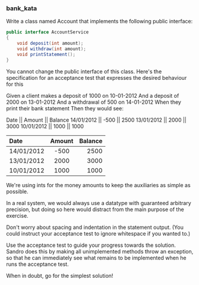 ### bank_kata
Write a class named Account that implements the following public interface:
```java
public interface AccountService
{
    void deposit(int amount);
    void withdraw(int amount);
    void printStatement();
}
```
You cannot change the public interface of this class.
Here's the specification for an acceptance test that expresses the desired behaviour for this

Given a client makes a deposit of 1000 on 10-01-2012
And a deposit of 2000 on 13-01-2012
And a withdrawal of 500 on 14-01-2012
When they print their bank statement
Then they would see:

Date       || Amount || Balance
14/01/2012 || -500   || 2500
13/01/2012 || 2000   || 3000
10/01/2012 || 1000   || 1000

| Date      | Amount |  Balance     |
| :---        |    :----:   |          ---: |
| 14/01/2012 | -500   | 2500
  13/01/2012 | 2000   | 3000
  10/01/2012 | 1000   | 1000

We're using ints for the money amounts to keep the auxiliaries as simple as possible. 

In a real system, we would always use a datatype with guaranteed arbitrary precision, but doing so here would distract from the main purpose of the exercise.

Don't worry about spacing and indentation in the statement output. (You could instruct your acceptance test to ignore whitespace if you wanted to.)

Use the acceptance test to guide your progress towards the solution. Sandro does this by making all unimplemented methods throw an exception, so that he can immediately see what remains to be implemented when he runs the acceptance test.

When in doubt, go for the simplest solution!